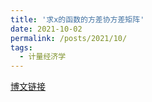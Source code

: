 ```yaml
---
title: '求x的函数的方差协方差矩阵'
date: 2021-10-02
permalink: /posts/2021/10/
tags:
  - 计量经济学  
---
```



<!--文件源自/Users/yangnay/elements/RawE/15_MySummary/变量的函数的方差协方差矩阵-->
[博文链接](https://common2016.github.io/chenpu.github.io/files/delta.pdf)


